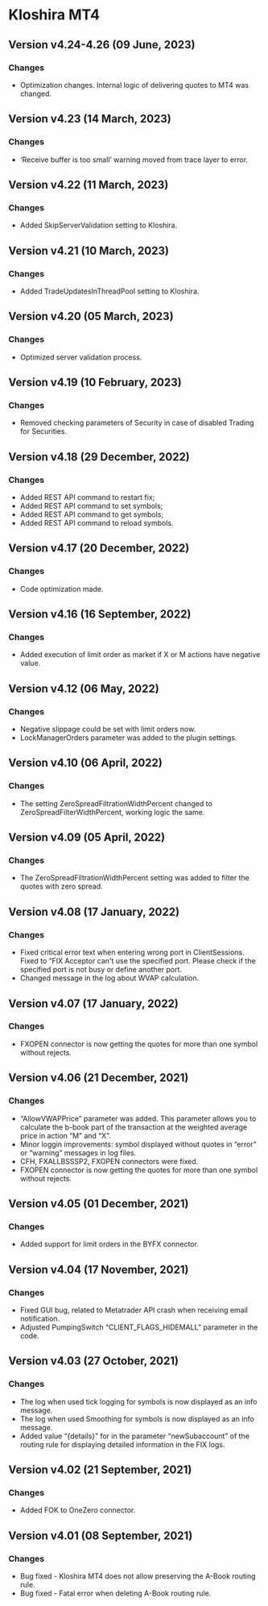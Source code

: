 # Kloshira MT4


## **Version v4.24-4.26 (09 June, 2023)**
### Changes
* Optimization changes. Internal logic of delivering quotes to MT4 was changed.

## **Version v4.23 (14 March, 2023)**
### Changes
* ‘Receive buffer is too small’ warning moved from trace layer to error.

## **Version v4.22 (11 March, 2023)**
### Changes
* Added SkipServerValidation setting to Kloshira.

## **Version v4.21 (10 March, 2023)**
### Changes
* Added TradeUpdatesInThreadPool setting to Kloshira.

## **Version v4.20 (05 March, 2023)**
### Changes
* Optimized server validation process.

## **Version v4.19 (10 February, 2023)**
### Changes
* Removed checking parameters of Security in case of disabled Trading for Securities.


## **Version v4.18 (29 December, 2022)**
### Changes
* Added REST API command to restart fix;
* Added REST API command to set symbols;
* Added REST API command to get symbols;
* Added REST API command to reload symbols.

## **Version v4.17 (20 December, 2022)**
### Changes
* Code optimization made.

## **Version v4.16 (16 September, 2022)**
### Changes
* Added execution of limit order as market if X or M actions have negative value.

## **Version v4.12 (06 May, 2022)**
### Changes
* Negative slippage could be set with limit orders now.
* LockManagerOrders parameter was added to the plugin settings.

## **Version v4.10 (06 April, 2022)**
### Changes
* The setting ZeroSpreadFiltrationWidthPercent changed to ZeroSpreadFilterWidthPercent, working logic the same.

## **Version v4.09 (05 April, 2022)**
### Changes
* The ZeroSpreadFiltrationWidthPercent setting was added to filter the quotes with zero spread.

## **Version v4.08 (17 January, 2022)**
### Changes
* Fixed critical error text when entering wrong port in ClientSessions. Fixed to “FIX Acceptor can't use the specified port. Please check if the specified port is not busy or define another port.
* Changed message in the log about WVAP calculation.

## **Version v4.07 (17 January, 2022)**
### Changes
* FXOPEN connector is now getting the quotes for more than one symbol without rejects.

## **Version v4.06 (21 December, 2021)**
### Changes
* “AllowVWAPPrice” parameter was added. This parameter allows you to calculate the b-book part of the transaction at the weighted average price in action “M” and “X”.
* Minor loggin improvements: symbol displayed without quotes in “error” or “warning” messages in log files.
* CFH, FXALLBSSSP2, FXOPEN connectors were fixed.
* FXOPEN connector is now getting the quotes for more than one symbol without rejects.

## **Version v4.05 (01 December, 2021)**
### Changes
* Added support for limit orders in the BYFX connector.

## **Version v4.04 (17 November, 2021)**
### Changes
* Fixed GUI bug, related to Metatrader API crash when receiving email notification.
* Adjusted PumpingSwitch “CLIENT_FLAGS_HIDEMALL” parameter in the code.

## **Version v4.03 (27 October, 2021)**
### Changes
* The log when used tick logging for symbols is now displayed as an info message.
* The log when used Smoothing for symbols is now displayed as an info message.
* Added value “{details}” for in the parameter “newSubaccount” of the routing rule for displaying detailed information in the FIX logs.

## **Version v4.02 (21 September, 2021)**
### Changes
* Added FOK to OneZero connector.

## **Version v4.01 (08 September, 2021)**
### Changes
* Bug fixed - Kloshira MT4 does not allow preserving the A-Book routing rule.
* Bug fixed - Fatal error when deleting A-Book routing rule.


